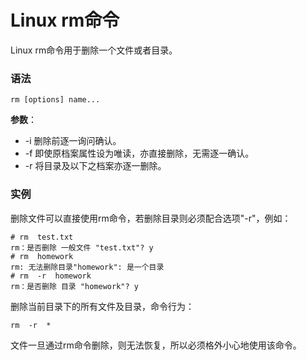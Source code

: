 
# Linux rm命令



Linux rm命令用于删除一个文件或者目录。

### 语法

```
rm [options] name...
```

**参数**：

*   -i 删除前逐一询问确认。
*   -f 即使原档案属性设为唯读，亦直接删除，无需逐一确认。
*   -r 将目录及以下之档案亦逐一删除。

### 实例

删除文件可以直接使用rm命令，若删除目录则必须配合选项"-r"，例如：

```
# rm  test.txt 
rm：是否删除 一般文件 "test.txt"? y  
# rm  homework  
rm: 无法删除目录"homework": 是一个目录  
# rm  -r  homework  
rm：是否删除 目录 "homework"? y 

```

删除当前目录下的所有文件及目录，命令行为：

```
rm  -r  * 

```

文件一旦通过rm命令删除，则无法恢复，所以必须格外小心地使用该命令。



